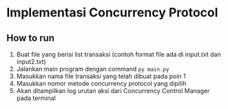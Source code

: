 # Implementasi Concurrency Protocol

## How to run
1. Buat file yang berisi list transaksi (contoh format file ada di input.txt dan input2.txt)
2. Jalankan main program dengan command
```py main.py```
3. Masukkan nama file transaksi yang telah dibuat pada poin 1
4. Masukkan nomor metode concurrency protocol yang dipilih
5. Akan ditampilkan log urutan aksi dari Concurrency Control Manager pada terminal